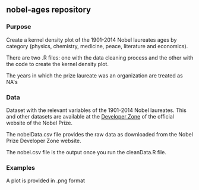 ## nobel-ages repository  

### Purpose 
Create a kernel density plot of the 1901-2014 Nobel laureates ages by category (physics, chemistry, medicine, peace, literature and economics).

There are two .R files: one with the data cleaning process and the other with the code to create the kernel density plot.

The years in which the prize laureate was an organization are treated as NA's

### Data
Dataset with the relevant variables of the 1901-2014 Nobel laureates. This and other datasets are available at the [Developer Zone](http://www.nobelprize.org/nobel_organizations/nobelmedia/nobelprize_org/developer/) of the official website of the Nobel Prize. 

The nobelData.csv file provides the raw data as downloaded from the Nobel Prize Developer Zone website. 

The nobel.csv file is the output once you run the cleanData.R file.

### Examples
A plot is provided in .png format
